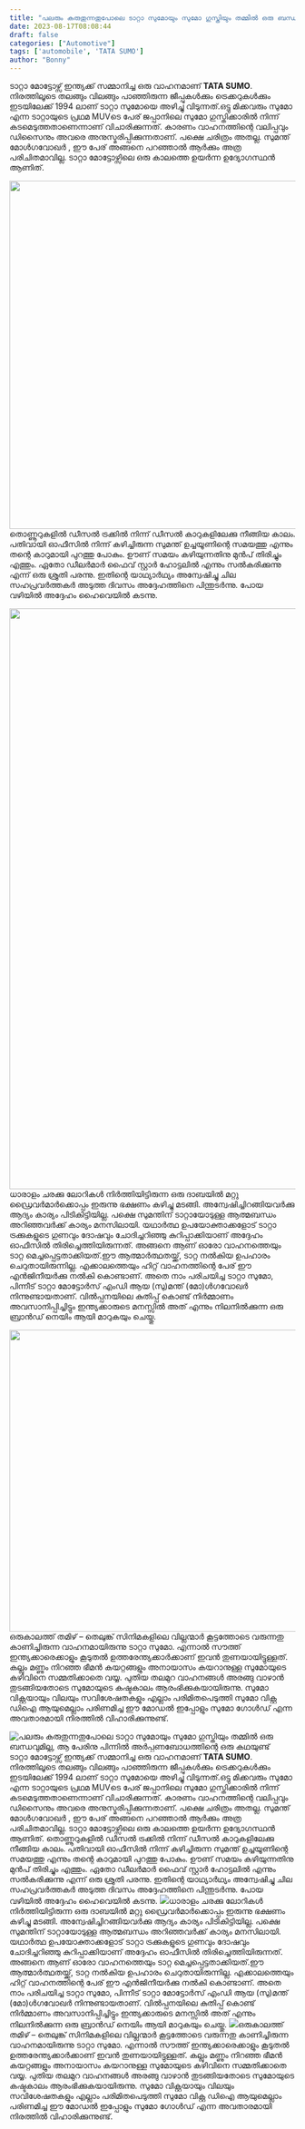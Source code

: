 ```yaml
---
title: "പലരും കരുതുന്നതുപോലെ ടാറ്റാ സുമോയും സുമോ ഗുസ്തിയും തമ്മിൽ ഒരു ബന്ധവുമില്ല, ആ പേരിനു പിന്നിൽ  അർപ്പണബോധത്തിന്റെ ഒരു കഥയുണ്ട്"
date: 2023-08-17T08:08:44
draft: false
categories: ["Automotive"]
tags: ['automobile', 'TATA SUMO']
author: "Bonny"
---
```


ടാറ്റാ മോട്ടോഴ്സ് ഇന്ത്യക്ക് സമ്മാനിച്ച ഒരു വാഹനമാണ് <strong>TATA SUMO</strong>. നിരത്തിലൂടെ തലങ്ങും വിലങ്ങും പാഞ്ഞിരുന്ന ജീപ്പുകൾക്കും ട്രെക്കറുകൾക്കും ഇടയിലേക്ക് 1994 ലാണ് ടാറ്റാ സുമോയെ അഴിച്ചു വിടുന്നത്.ഒട്ടു മിക്കവരും സുമോ എന്ന ടാറ്റായുടെ പ്രഥമ MUVടെ പേര് ജപ്പാനിലെ സുമോ ഗുസ്തിക്കാരിൽ നിന്ന് കടമെടുത്തതാണെന്നാണ് വിചാരിക്കുന്നത്. കാരണം വാഹനത്തിന്റെ വലിപ്പവും ഡിസൈനും അവരെ അനുസ്മരിപ്പിക്കുന്നതാണ്. പക്ഷെ ചരിത്രം അതല്ല. സുമന്ത് മോൾഗവോഖർ , ഈ പേര് അങ്ങനെ പറഞ്ഞാൽ ആർക്കും അത്ര പരിചിതമാവില്ല. ടാറ്റാ മോട്ടോഴ്സിലെ ഒരു കാലത്തെ ഉയർന്ന ഉദ്യോഗസ്ഥൻ ആണിത്.

<a href="http://13.232.38.164/wp-content/uploads/2023/08/fwwweerr-1.jpg"><img class="size-large wp-image-408025 aligncenter" src="http://13.232.38.164/wp-content/uploads/2023/08/fwwweerr-1-1024x614.jpg" alt="" width="1024" height="614" /></a>തൊണ്ണൂറുകളിൽ ഡീസൽ ട്രക്കിൽ നിന്ന് ഡീസൽ കാറുകളിലേക്കു നീങ്ങിയ കാലം. പതിവായി ഓഫീസിൽ നിന്ന് കഴിച്ചിരുന്ന സുമന്ത് ഉച്ചയൂണിന്റെ സമയത്തു എന്നും തന്റെ കാറുമായി പുറത്തു പോകും. ഊണ് സമയം കഴിയുന്നതിനു മുൻപ് തിരിച്ചും എത്തും. ഏതോ ഡീലർമാർ ഫൈവ് സ്റ്റാർ ഹോട്ടലിൽ എന്നും സൽകരിക്കുന്നു എന്ന് ഒരു ശ്രുതി പരന്നു. ഇതിന്റെ യാഥ്യാർഥ്യം അന്വേഷിച്ചു ചില സഹപ്രവർത്തകർ അടുത്ത ദിവസം അദ്ദേഹത്തിനെ പിന്തുടർന്നു. പോയ വഴിയിൽ അദ്ദേഹം ഹൈവെയിൽ കടന്നു.

<a href="http://13.232.38.164/wp-content/uploads/2023/08/qdfffff-4.jpg"><img class="size-full wp-image-408029 aligncenter" src="http://13.232.38.164/wp-content/uploads/2023/08/qdfffff-4.jpg" alt="" width="843" height="1024" /></a>ധാരാളം ചരക്കു ലോറികൾ നിർത്തിയിട്ടിരുന്ന ഒരു ദാബയിൽ മറ്റു ഡ്രൈവർമാർക്കൊപ്പം ഇരുന്നു ഭക്ഷണം കഴിച്ചു മടങ്ങി. അന്വേഷിച്ചിറങ്ങിയവർക്കു ആദ്യം കാര്യം പിടികിട്ടിയില്ല. പക്ഷെ സുമന്തിന് ടാറ്റായോടുള്ള ആത്മബന്ധം അറിഞ്ഞവർക്ക് കാര്യം മനസിലായി. യഥാർത്ഥ ഉപയോക്താക്കളോട് ടാറ്റാ ട്രക്കുകളുടെ ഗുണവും ദോഷവും ചോദിച്ചറിഞ്ഞു കുറിപ്പാക്കിയാണ് അദ്ദേഹം ഓഫീസിൽ തിരിച്ചെത്തിയിരുന്നത്. അങ്ങനെ ആണ് ഓരോ വാഹനത്തെയും ടാറ്റ മെച്ചപ്പെട്ടതാക്കിയത്.ഈ ആത്മാർത്ഥതയ്ക്ക്, ടാറ്റ നൽകിയ ഉപഹാരം ചെറുതായിരുന്നില്ല. എക്കാലത്തെയും ഹിറ്റ് വാഹനത്തിന്റെ പേര് ഈ എൻജിനീയർക്കു നൽകി കൊണ്ടാണ്‌. അതെ നാം പരിചയിച്ച ടാറ്റാ സുമോ, പിന്നീട് ടാറ്റാ മോട്ടോർസ് എംഡി ആയ (സു)മന്ത് (മോ)ൾഗവോഖർ നിന്നുണ്ടായതാണ്. വിൽപ്പനയിലെ കുതിപ്പ് കൊണ്ട് നിർമ്മാണം അവസാനിപ്പിച്ചിട്ടും ഇന്ത്യക്കാരുടെ മനസ്സിൽ അത് എന്നും നിലനിൽക്കുന്ന ഒരു ബ്രാൻഡ് നെയിം ആയി മാറുകയും ചെയ്തു.

<a href="http://13.232.38.164/wp-content/uploads/2023/08/fwffgg-1.jpg"><img class="size-full wp-image-408026 aligncenter" src="http://13.232.38.164/wp-content/uploads/2023/08/fwffgg-1.jpg" alt="" width="800" height="532" /></a>ഒരുകാലത്ത് തമിഴ് – തെലുങ്ക് സിനിമകളിലെ വില്ലന്മാര്‍ കൂട്ടത്തോടെ വരുന്നതു കാണിച്ചിരുന്ന വാഹനമായിരുന്നു ടാറ്റാ സുമോ. എന്നാല്‍ സൗത്ത് ഇന്ത്യക്കാരെക്കാളും കൂടുതൽ ഉത്തരേന്ത്യക്കാർക്കാണ് ഇവൻ തുണയായിട്ടുള്ളത്. കല്ലും മണ്ണും നിറഞ്ഞ ഭീമൻ കയറ്റങ്ങളും അനായാസം കയറാനുള്ള സുമോയുടെ കഴിവിനെ സമ്മതിക്കാതെ വയ്യ. പുതിയ തലമുറ വാഹനങ്ങൾ അരങ്ങു വാഴാൻ തുടങ്ങിയതോടെ സുമോയുടെ കഷ്ടകാലം ആരംഭിക്കുകയായിരുന്നു. സുമോ വിക്റ്റയായും വിലയും സവിശേഷതകളും എല്ലാം പരിമിതപെടുത്തി സുമോ വിക്റ്റ ഡിഐ ആയുമെല്ലാം പരിണമിച്ച ഈ മോഡല്‍ ഇപ്പോളും സുമോ ഗോൾഡ് എന്ന അവതാരമായി നിരത്തിൽ വിഹാരിക്കുന്നുണ്ട്.


![പലരും കരുതുന്നതുപോലെ ടാറ്റാ സുമോയും സുമോ ഗുസ്തിയും തമ്മിൽ ഒരു ബന്ധവുമില്ല, ആ പേരിനു പിന്നിൽ  അർപ്പണബോധത്തിന്റെ ഒരു കഥയുണ്ട്](http://13.232.38.164/wp-content/uploads/2023/08/fwwweerr-1-1024x614.jpg)ടാറ്റാ മോട്ടോഴ്സ് ഇന്ത്യക്ക് സമ്മാനിച്ച ഒരു വാഹനമാണ് **TATA SUMO**. നിരത്തിലൂടെ തലങ്ങും വിലങ്ങും പാഞ്ഞിരുന്ന ജീപ്പുകൾക്കും ട്രെക്കറുകൾക്കും ഇടയിലേക്ക് 1994 ലാണ് ടാറ്റാ സുമോയെ അഴിച്ചു വിടുന്നത്.ഒട്ടു മിക്കവരും സുമോ എന്ന ടാറ്റായുടെ പ്രഥമ MUVടെ പേര് ജപ്പാനിലെ സുമോ ഗുസ്തിക്കാരിൽ നിന്ന് കടമെടുത്തതാണെന്നാണ് വിചാരിക്കുന്നത്. കാരണം വാഹനത്തിന്റെ വലിപ്പവും ഡിസൈനും അവരെ അനുസ്മരിപ്പിക്കുന്നതാണ്. പക്ഷെ ചരിത്രം അതല്ല. സുമന്ത് മോൾഗവോഖർ , ഈ പേര് അങ്ങനെ പറഞ്ഞാൽ ആർക്കും അത്ര പരിചിതമാവില്ല. ടാറ്റാ മോട്ടോഴ്സിലെ ഒരു കാലത്തെ ഉയർന്ന ഉദ്യോഗസ്ഥൻ ആണിത്. [](http://13.232.38.164/wp-content/uploads/2023/08/fwwweerr-1.jpg)തൊണ്ണൂറുകളിൽ ഡീസൽ ട്രക്കിൽ നിന്ന് ഡീസൽ കാറുകളിലേക്കു നീങ്ങിയ കാലം. പതിവായി ഓഫീസിൽ നിന്ന് കഴിച്ചിരുന്ന സുമന്ത് ഉച്ചയൂണിന്റെ സമയത്തു എന്നും തന്റെ കാറുമായി പുറത്തു പോകും. ഊണ് സമയം കഴിയുന്നതിനു മുൻപ് തിരിച്ചും എത്തും. ഏതോ ഡീലർമാർ ഫൈവ് സ്റ്റാർ ഹോട്ടലിൽ എന്നും സൽകരിക്കുന്നു എന്ന് ഒരു ശ്രുതി പരന്നു. ഇതിന്റെ യാഥ്യാർഥ്യം അന്വേഷിച്ചു ചില സഹപ്രവർത്തകർ അടുത്ത ദിവസം അദ്ദേഹത്തിനെ പിന്തുടർന്നു. പോയ വഴിയിൽ അദ്ദേഹം ഹൈവെയിൽ കടന്നു. [![](http://13.232.38.164/wp-content/uploads/2023/08/qdfffff-4.jpg)](http://13.232.38.164/wp-content/uploads/2023/08/qdfffff-4.jpg)ധാരാളം ചരക്കു ലോറികൾ നിർത്തിയിട്ടിരുന്ന ഒരു ദാബയിൽ മറ്റു ഡ്രൈവർമാർക്കൊപ്പം ഇരുന്നു ഭക്ഷണം കഴിച്ചു മടങ്ങി. അന്വേഷിച്ചിറങ്ങിയവർക്കു ആദ്യം കാര്യം പിടികിട്ടിയില്ല. പക്ഷെ സുമന്തിന് ടാറ്റായോടുള്ള ആത്മബന്ധം അറിഞ്ഞവർക്ക് കാര്യം മനസിലായി. യഥാർത്ഥ ഉപയോക്താക്കളോട് ടാറ്റാ ട്രക്കുകളുടെ ഗുണവും ദോഷവും ചോദിച്ചറിഞ്ഞു കുറിപ്പാക്കിയാണ് അദ്ദേഹം ഓഫീസിൽ തിരിച്ചെത്തിയിരുന്നത്. അങ്ങനെ ആണ് ഓരോ വാഹനത്തെയും ടാറ്റ മെച്ചപ്പെട്ടതാക്കിയത്.ഈ ആത്മാർത്ഥതയ്ക്ക്, ടാറ്റ നൽകിയ ഉപഹാരം ചെറുതായിരുന്നില്ല. എക്കാലത്തെയും ഹിറ്റ് വാഹനത്തിന്റെ പേര് ഈ എൻജിനീയർക്കു നൽകി കൊണ്ടാണ്‌. അതെ നാം പരിചയിച്ച ടാറ്റാ സുമോ, പിന്നീട് ടാറ്റാ മോട്ടോർസ് എംഡി ആയ (സു)മന്ത് (മോ)ൾഗവോഖർ നിന്നുണ്ടായതാണ്. വിൽപ്പനയിലെ കുതിപ്പ് കൊണ്ട് നിർമ്മാണം അവസാനിപ്പിച്ചിട്ടും ഇന്ത്യക്കാരുടെ മനസ്സിൽ അത് എന്നും നിലനിൽക്കുന്ന ഒരു ബ്രാൻഡ് നെയിം ആയി മാറുകയും ചെയ്തു. [![](http://13.232.38.164/wp-content/uploads/2023/08/fwffgg-1.jpg)](http://13.232.38.164/wp-content/uploads/2023/08/fwffgg-1.jpg)ഒരുകാലത്ത് തമിഴ് – തെലുങ്ക് സിനിമകളിലെ വില്ലന്മാര്‍ കൂട്ടത്തോടെ വരുന്നതു കാണിച്ചിരുന്ന വാഹനമായിരുന്നു ടാറ്റാ സുമോ. എന്നാല്‍ സൗത്ത് ഇന്ത്യക്കാരെക്കാളും കൂടുതൽ ഉത്തരേന്ത്യക്കാർക്കാണ് ഇവൻ തുണയായിട്ടുള്ളത്. കല്ലും മണ്ണും നിറഞ്ഞ ഭീമൻ കയറ്റങ്ങളും അനായാസം കയറാനുള്ള സുമോയുടെ കഴിവിനെ സമ്മതിക്കാതെ വയ്യ. പുതിയ തലമുറ വാഹനങ്ങൾ അരങ്ങു വാഴാൻ തുടങ്ങിയതോടെ സുമോയുടെ കഷ്ടകാലം ആരംഭിക്കുകയായിരുന്നു. സുമോ വിക്റ്റയായും വിലയും സവിശേഷതകളും എല്ലാം പരിമിതപെടുത്തി സുമോ വിക്റ്റ ഡിഐ ആയുമെല്ലാം പരിണമിച്ച ഈ മോഡല്‍ ഇപ്പോളും സുമോ ഗോൾഡ് എന്ന അവതാരമായി നിരത്തിൽ വിഹാരിക്കുന്നുണ്ട്.
